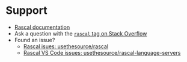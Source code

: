 # Support

* [Rascal documentation](https://www.rascal-mpl.org/docs/)
* Ask a question with the [`rascal` tag on Stack Overflow](https://stackoverflow.com/questions/tagged/rascal)
* Found an issue?
  * [Rascal isues: usethesource/rascal](https://github.com/usethesource/rascal/issues)
  * [Rascal VS Code issues: usethesource/rascal-language-servers](https://github.com/usethesource/rascal-language-servers/issues)
